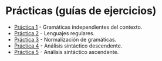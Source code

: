 Prácticas (guías de ejercicios)
===============================

* [Práctica 1](files/practica01.pdf) - Gramáticas independientes del contexto.
* [Práctica 2](files/practica02.pdf) - Lenguajes regulares.
* [Práctica 3](files/practica03.pdf) - Normalización de gramáticas.
* [Práctica 4](files/practica04.pdf) - Análisis sintáctico descendente.
* [Práctica 5](files/practica05.pdf) - Análisis sintáctico ascendente.
